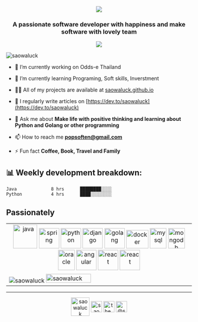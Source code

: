 <h1 align="center">
 <img src="https://readme-typing-svg.herokuapp.com?font=Fira+Code&color=%23F7D318&size=22&center=true&vCenter=true&width=440&height=45&lines=Hi+%F0%9F%91%8B%2C+I'm+Saowaluck+Suksawat">
</h1>


<h3 align="center">A passionate software developer with happiness and make software with lovely team</h3>
<p align="center"><img src="https://github-profile-trophy.vercel.app/?username=saowaluck&count_private=true&row=1&column=6" /></p>


<p align="left"> <img src="https://komarev.com/ghpvc/?username=saowaluck" alt="saowaluck" /> </p>

- 🔭 I’m currently working on Odds-e Thailand

- 🌱 I’m currently learning Programing, Soft skills, Inverstment

- 👨‍💻 All of my projects are available at [saowaluck.github.io](saowaluck.github.io)

- 📝 I regularly write articles on [https://dev.to/saowaluck](https://dev.to/saowaluck)

- 💬 Ask me about **Make life with positive thinking and learning about Python and Golang or other programming**

- 📫 How to reach me **popsoften@gmail.com**

- ⚡ Fun fact **Coffee, Book, Travel and Family**


<h2>📊 Weekly development breakdown: </h2>

```text
Java             8 hrs      ████████░░░░ 
Python           4 hrs      ████░░░░░░░░
```

<div>
 
</div>



## Passionately  

<table>
    <tr>
        <td align="center">
            <img src="https://www.vectorlogo.zone/logos/java/java-icon.svg" alt="java" width="65" height="65"/>
            <img src="https://www.vectorlogo.zone/logos/springio/springio-icon.svg" alt="spring" width="55" height="55"/>
            <img src="https://www.vectorlogo.zone/logos/python/python-icon.svg" alt="python" width="55" height="55"/>
            <img src="https://www.vectorlogo.zone/logos/djangoproject/djangoproject-icon.svg" alt="django" width="55" height="55"/>
            <img src="https://www.vectorlogo.zone/logos/golang/golang-ar21.svg" alt="golang" width="55" height="55"/>
            <img src="https://www.vectorlogo.zone/logos/docker/docker-official.svg" alt="docker" width="60" height="50"/>
            <img src="https://www.vectorlogo.zone/logos/mysql/mysql-icon.svg" alt="mysql" width="45" height="55"/>
            <img src="https://www.vectorlogo.zone/logos/mongodb/mongodb-icon.svg" alt="mongodb" width="45" height="55"/>
            <img src="https://www.vectorlogo.zone/logos/oracle/oracle-icon.svg" alt="oracle" width="45" height="55"/>
            <img src="https://www.vectorlogo.zone/logos/angular/angular-icon.svg" alt="angular" width="55" height="55"/>
            <img src="https://www.vectorlogo.zone/logos/reactjs/reactjs-icon.svg" alt="react" width="55" height="55"/>
            <img src="https://www.vectorlogo.zone/logos/apache_kafka/apache_kafka-icon.svg" alt="react" width="55" height="55"/>      
        </td>
    </tr>
    <tr>
        <td>
           <img src="https://github-readme-stats.vercel.app/api/top-langs/?username=saowaluck&layout=compact&hide=html" alt="saowaluck" />
           <img src="https://github-readme-stats.vercel.app/api?username=saowaluck&show_icons=true" alt="saowaluck" width="50%" />
         </td>
    </tr>
 </table>
     

____
<p align="center">
<a href="https://dev.to/saowaluck" target="blank"><img align="center" src="https://cdn.jsdelivr.net/npm/simple-icons@3.0.1/icons/dev-dot-to.svg" alt="saowaluck" height="50" width="50" /></a>
<a href="https://www.facebook.com/IIpop.tingtong/" target="blank"><img align="center" src="https://cdn.jsdelivr.net/npm/simple-icons@3.0.1/icons/facebook.svg" alt="saowaluck suksawat" height="30" width="30" /></a>
<a href="https://instagram.com/the_poppy_mall" target="blank"><img align="center" src="https://cdn.jsdelivr.net/npm/simple-icons@3.0.1/icons/instagram.svg" alt="the_poppy_mall" height="30" width="30" /></a>
<a href="https://medium.com/@saowaluck" target="blank"><img align="center" src="https://cdn.jsdelivr.net/npm/simple-icons@3.0.1/icons/medium.svg" alt="@saowaluck" height="30" width="30" /></a>
</p>
